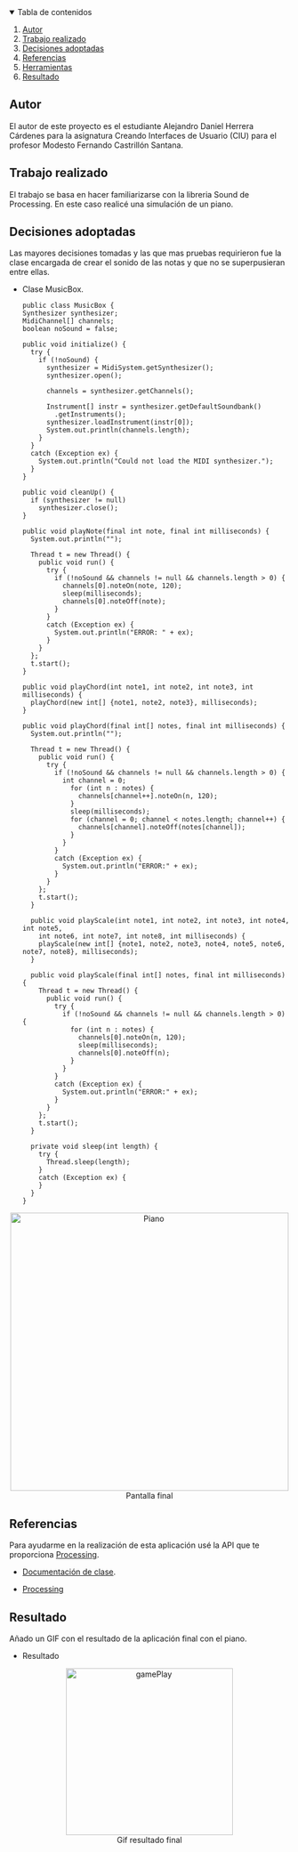 <!-- TABLE OF CONTENTS -->
<details open="open">
  <summary>Tabla de contenidos</summary>
  <ol>
    <li>
      <a href="#Autor">Autor</a>
    </li>
    <li>
      <a href="#Trabajo realizado">Trabajo realizado</a>
    </li>
    <li><a href="#decisiones-adoptadas">Decisiones adoptadas</a></li>
    <li><a href="#referencias">Referencias</a></li>
    <li><a href="#herramientas">Herramientas</a></li>
    <li><a href="#resultado">Resultado</a></li>
  </ol>
</details>




## Autor

El autor de este proyecto es el estudiante Alejandro Daniel Herrera Cárdenes para la asignatura Creando Interfaces de Usuario (CIU) para el profesor Modesto Fernando Castrillón Santana. 


## Trabajo realizado

El trabajo se basa en hacer familiarizarse con la libreria Sound de Processing. En este caso realicé una simulación de un piano.

## Decisiones adoptadas

Las mayores decisiones tomadas y las que mas pruebas requirieron fue la clase encargada de crear el sonido de las notas y que no se superpusieran entre ellas.


* Clase MusicBox.
  ```
  public class MusicBox {
  Synthesizer synthesizer;
  MidiChannel[] channels;
  boolean noSound = false;

  public void initialize() {
    try {
      if (!noSound) {
        synthesizer = MidiSystem.getSynthesizer();
        synthesizer.open();

        channels = synthesizer.getChannels();

        Instrument[] instr = synthesizer.getDefaultSoundbank()
          .getInstruments();
        synthesizer.loadInstrument(instr[0]);
        System.out.println(channels.length);
      }
    }
    catch (Exception ex) {
      System.out.println("Could not load the MIDI synthesizer.");
    }
  }

  public void cleanUp() {
    if (synthesizer != null)
      synthesizer.close();
  }

  public void playNote(final int note, final int milliseconds) {
    System.out.println("");

    Thread t = new Thread() {
      public void run() {
        try {
          if (!noSound && channels != null && channels.length > 0) {
            channels[0].noteOn(note, 120);
            sleep(milliseconds);
            channels[0].noteOff(note);
          }
        } 
        catch (Exception ex) {
          System.out.println("ERROR: " + ex);
        }
      }
    };
    t.start();
  }

  public void playChord(int note1, int note2, int note3, int milliseconds) {
    playChord(new int[] {note1, note2, note3}, milliseconds);
  }

  public void playChord(final int[] notes, final int milliseconds) {
    System.out.println("");

    Thread t = new Thread() {
      public void run() {
        try {
          if (!noSound && channels != null && channels.length > 0) {
            int channel = 0;
              for (int n : notes) {
                channels[channel++].noteOn(n, 120);
              }
              sleep(milliseconds);
              for (channel = 0; channel < notes.length; channel++) {
                channels[channel].noteOff(notes[channel]);
              }
            }
          }
          catch (Exception ex) {
            System.out.println("ERROR:" + ex);
          }
        }
      };
      t.start();
    }

    public void playScale(int note1, int note2, int note3, int note4, int note5, 
      int note6, int note7, int note8, int milliseconds) {
      playScale(new int[] {note1, note2, note3, note4, note5, note6, note7, note8}, milliseconds);
    }

    public void playScale(final int[] notes, final int milliseconds) {
      Thread t = new Thread() {
        public void run() {
          try {
            if (!noSound && channels != null && channels.length > 0) {
              for (int n : notes) {
                channels[0].noteOn(n, 120);
                sleep(milliseconds);
                channels[0].noteOff(n);
              }
            }
          }
          catch (Exception ex) {
            System.out.println("ERROR:" + ex);
          }
        }
      };
      t.start();
    }

    private void sleep(int length) {
      try {
        Thread.sleep(length);
      }
      catch (Exception ex) {
      }
    }
  }

 <p align="center"><img src="images/piano.png" alt="Piano" width="500" height="500"></br>Pantalla final</p>
 


## Referencias

Para ayudarme en la realización de esta aplicación usé la API que te proporciona [Processing](https://www.processing.org/).

* [Documentación de clase](https://ncvt-aep.ulpgc.es/cv/ulpgctp21/pluginfile.php/412240/mod_resource/content/40/CIU_Pr_cticas.pdf).

* [Processing](https://www.processing.org/)




## Resultado

Añado un GIF con el resultado de la aplicación final con el piano.

  * Resultado
  <p align="center"><img src="images/piano.gif" alt="gamePlay" width="300" height="300"></br>Gif resultado final</p>

